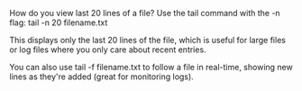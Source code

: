 How do you view last 20 lines of a file?
Use the tail command with the -n flag: tail -n 20 filename.txt

This displays only the last 20 lines of the file, which is useful for large files or log files where you only care about recent entries.

You can also use tail -f filename.txt to follow a file in real-time, showing new lines as they're added (great for monitoring logs).